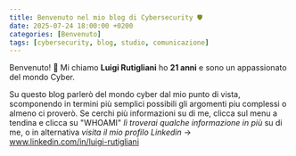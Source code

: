 ```yaml
---
title: Benvenuto nel mio blog di Cybersecurity 🛡️
date: 2025-07-24 18:00:00 +0200
categories: [Benvenuto]
tags: [cybersecurity, blog, studio, comunicazione]
---
```


Benvenuto! 👋
Mi chiamo **Luigi Rutigliani** ho **21 anni** e sono un appassionato del mondo Cyber.

Su questo blog parlerò del mondo cyber dal mio punto di vista, scomponendo in termini più semplici possibili gli argomenti piu complessi o almeno ci proverò.
Se cerchi più informazioni su di me, clicca sul menu a tendina e clicca su  "WHOAMI" *lì troverai qualche informazione in più* su di me, o in alternativa *visita il mio profilo Linkedin* -> www.linkedin.com/in/luigi-rutigliani
